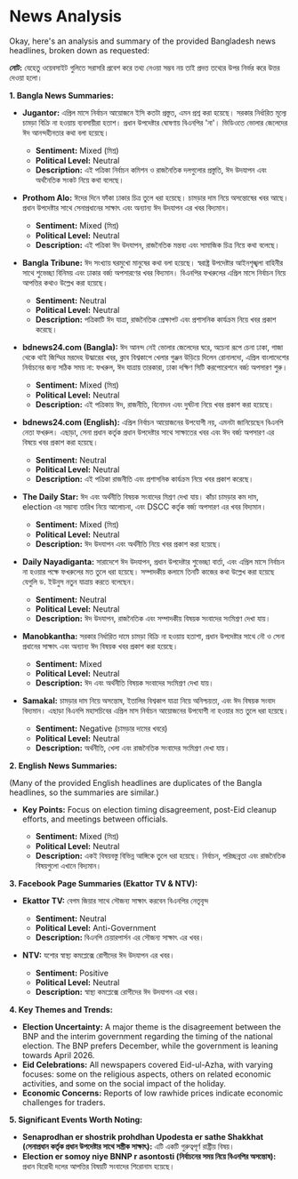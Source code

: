 # News Analysis

Okay, here's an analysis and summary of the provided Bangladesh news headlines, broken down as requested:

**নোট:** যেহেতু ওয়েবসাইট গুলিতে সরাসরি প্রবেশ করে তথ্য নেওয়া সম্ভব নয় তাই প্রদত্ত তথ্যের উপর নির্ভর করে উত্তর দেওয়া হলো।

**1. Bangla News Summaries:**

*   **Jugantor:** এপ্রিল মাসে নির্বাচন আয়োজনে ইসি কতটা প্রস্তুত, এমন প্রশ্ন করা হয়েছে। সরকার নির্ধারিত মূল্যে চামড়া বিক্রি না হওয়ায় ব্যবসায়ীরা হতাশ। প্রধান উপদেষ্টার ঘোষণায় বিএনপির 'না'। ভিডিওতে ভোলার জেলেদের ঈদ আনন্দহীনতার কথা বলা হয়েছে।

    *   **Sentiment:** Mixed (মিশ্র)
    *   **Political Level:** Neutral
    *   **Description:** এই পত্রিকা নির্বাচন কমিশন ও রাজনৈতিক দলগুলোর প্রস্তুতি, ঈদ উদযাপন এবং অর্থনৈতিক সংকট নিয়ে কথা বলেছে।

*   **Prothom Alo:** ঈদের দিনে ফাঁকা ঢাকার চিত্র তুলে ধরা হয়েছে। চামড়ার দাম নিয়ে অসন্তোষের খবর আছে। প্রধান উপদেষ্টার সাথে সেনাপ্রধানের সাক্ষাৎ এবং অন্যান্য ঈদ উদযাপন এর খবর বিদ্যমান।

    *   **Sentiment:** Mixed (মিশ্র)
    *   **Political Level:** Neutral
    *   **Description:** এই পত্রিকা ঈদ উদযাপন, রাজনৈতিক মন্তব্য এবং সামাজিক চিত্র নিয়ে কথা বলেছে।

*   **Bangla Tribune:** ঈদ সংখ্যায় ঘরমুখো মানুষের কথা বলা হয়েছে। স্বরাষ্ট্র উপদেষ্টার আইনশৃঙ্খলা বাহিনীর সাথে শুভেচ্ছা বিনিময় এবং ঢাকার বর্জ্য অপসারণের খবর বিদ্যমান। বিএন‌পির ফখরুলের এপ্রিল মাসে নির্বাচন নিয়ে আপত্তির কথাও উল্লেখ করা হয়েছে।

    *   **Sentiment:** Neutral
    *   **Political Level:** Neutral
    *   **Description:** পত্রিকাটি ঈদ যাত্রা, রাজনৈতিক প্রেক্ষাপট এবং প্রশাসনিক কার্যক্রম নিয়ে খবর প্রকাশ করেছে।

*   **bdnews24.com (Bangla):** ঈদ আনন্দ নেই ভোলার জেলেদের ঘরে, অচেনা রূপে চেনা ঢাকা, গাজা থেকে থাই জিম্মির মরদেহ উদ্ধারের খবর, ক্লাব বিশ্বকাপে খেলার গুঞ্জন উড়িয়ে দিলেন রোনালদো, এপ্রিল বাংলাদেশের নির্বাচনের জন্য সঠিক সময় না: ফখরুল, ঈদ যাত্রায় তারকারা, ঢাকা দক্ষিণ সিটি করপোরেশনে বর্জ্য অপসারণ শুরু।

    *   **Sentiment:** Mixed (মিশ্র)
    *   **Political Level:** Neutral
    *   **Description:** এই পত্রিকায় ঈদ, রাজনীতি, বিনোদন এবং দুর্ঘটনা নিয়ে খবর প্রকাশ করা হয়েছে।

*   **bdnews24.com (English):** এপ্রিল নির্বাচন আয়োজনের উপযোগী নয়, এমনটা জানিয়েছেন বিএনপি নেতা ফখরুল। এছাড়া, সেনা প্রধান কর্তৃক প্রধান উপদেষ্টার সাথে সাক্ষাতের খবর এবং ঈদ বর্জ্য অপসারণ এর বিষয়ে খবর প্রকাশ করা হয়েছে।

    *   **Sentiment:** Neutral
    *   **Political Level:** Neutral
    *   **Description:** এই পত্রিকা রাজনীতি এবং প্রশাসনিক কার্যক্রম নিয়ে খবর প্রকাশ করেছে।

*   **The Daily Star:** ঈদ এবং অর্থনীতি বিষয়ক সংবাদের মিশ্রণ দেখা যায়। কাঁচা চামড়ার কম দাম, election এর সম্ভাব্য তারিখ নিয়ে আলোচনা, এবং DSCC কর্তৃক বর্জ্য অপসারণ এর খবর বিদ্যমান।

    *   **Sentiment:** Mixed (মিশ্র)
    *   **Political Level:** Neutral
    *   **Description:** ঈদ উদযাপন এবং অর্থনীতি নিয়ে খবর প্রকাশ করা হয়েছে।

*   **Daily Nayadiganta:** সারাদেশে ঈদ উদযাপন, প্রধান উপদেষ্টার শুভেচ্ছা বার্তা, এবং এপ্রিল মাসে নির্বাচন না হওয়ার পক্ষে ফখরুলের মত তুলে ধরা হয়েছে। সম্পাদকীয় কলামে তিনটি কাজের কথা উল্লেখ করা হয়েছে যেগুলি ড. ইউনুস নতুন যাত্রায় করতে বলেছেন।

    *   **Sentiment:** Neutral
    *   **Political Level:** Neutral
    *   **Description:** ঈদ উদযাপন, রাজনৈতিক এবং সম্পাদকীয় বিষয়ক সংবাদের সংমিশ্রণ দেখা যায়।

*   **Manobkantha:** সরকার নির্ধারিত দামে চামড়া বিক্রি না হওয়ায় হতাশা, প্রধান উপদেষ্টার সাথে নৌ ও সেনা প্রধানের সাক্ষাৎ এবং অন্যান্য ঈদ বিষয়ক খবর প্রকাশ করা হয়েছে।

    *   **Sentiment:** Mixed
    *   **Political Level:** Neutral
    *   **Description:** ঈদ এবং অর্থনীতি বিষয়ক সংবাদের সংমিশ্রণ দেখা যায়।

*   **Samakal:** চামড়ার দাম নিয়ে অসন্তোষ, ইতালির বিশ্বকাপ যাত্রা নিয়ে অনিশ্চয়তা, এবং ঈদ বিষয়ক সংবাদ বিদ্যমান। এছাড়া বিএনপি মহাসচিবের এপ্রিল মাস নির্বাচন আয়োজনের উপযোগী না হওয়ার মত তুলে ধরা হয়েছে।

    *   **Sentiment:** Negative (চামড়ার দামের খবরে)
    *   **Political Level:** Neutral
    *   **Description:** অর্থনীতি, খেলা এবং রাজনৈতিক সংবাদের সংমিশ্রণ দেখা যায়।

**2. English News Summaries:**

(Many of the provided English headlines are duplicates of the Bangla headlines, so the summaries are similar.)

*   **Key Points:** Focus on election timing disagreement, post-Eid cleanup efforts, and meetings between officials.

    *   **Sentiment:** Mixed (মিশ্র)
    *   **Political Level:** Neutral
    *   **Description:** একই বিষয়বস্তু বিভিন্ন আঙ্গিকে তুলে ধরা হয়েছে। নির্বাচন, পরিচ্ছন্নতা এবং রাজনৈতিক বিষয়গুলো এখানে বিদ্যমান।

**3. Facebook Page Summaries (Ekattor TV & NTV):**

*   **Ekattor TV:** বেগম জিয়ার সাথে সৌজন্য সাক্ষাৎ করবেন বিএনপির নেতৃবৃন্দ

    *   **Sentiment:** Neutral
    *   **Political Level:** Anti-Government
    *   **Description:** বিএন‌পি চেয়ারপার্সন এর সৌজন্য সাক্ষাৎ এর খবর।

*   **NTV:** যশোর স্বাস্থ্য কমপ্লেক্সে রোগীদের ঈদ উদযাপন এর খবর।

    *   **Sentiment:** Positive
    *   **Political Level:** Neutral
    *   **Description:** স্বাস্থ্য কমপ্লেক্সে রোগীদের ঈদ উদযাপন এর খবর।

**4. Key Themes and Trends:**

*   **Election Uncertainty:** A major theme is the disagreement between the BNP and the interim government regarding the timing of the national election. The BNP prefers December, while the government is leaning towards April 2026.
*   **Eid Celebrations:** All newspapers covered Eid-ul-Azha, with varying focuses: some on the religious aspects, others on related economic activities, and some on the social impact of the holiday.
*   **Economic Concerns:** Reports of low rawhide prices indicate economic challenges for traders.

**5. Significant Events Worth Noting:**

*   **Senaprodhan er shostrik prohdhan Upodesta er sathe Shakkhat (সেনাপ্রধান কর্তৃক প্রধান উপদেষ্টার সাথে সস্ত্রীক সাক্ষাৎ):** এটি একটি গুরুত্বপূর্ণ রাষ্ট্রীয় বিষয়।
*   **Election er somoy niye BNNP r asontosti (নির্বাচনের সময় নিয়ে বিএনপির অসন্তোষ):** প্রধান বিরোধী দলের আপত্তির বিষয়টি সংবাদের শিরোনাম হয়েছে।
